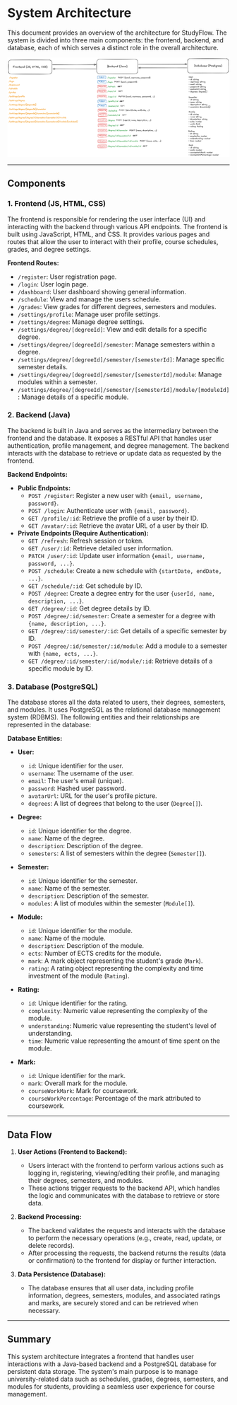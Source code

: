 # System Architecture

This document provides an overview of the architecture for StudyFlow. The system is divided into three main components: the frontend, backend, and database, each of which serves a distinct role in the overall architecture.

![architecture](/docs/assets/architecture.png)

---

## Components

### 1. **Frontend (JS, HTML, CSS)**

The frontend is responsible for rendering the user interface (UI) and interacting with the backend through various API endpoints. The frontend is built using JavaScript, HTML, and CSS. It provides various pages and routes that allow the user to interact with their profile, course schedules, grades, and degree settings.

**Frontend Routes:**

- `/register`: User registration page.
- `/login`: User login page.
- `/dashboard`: User dashboard showing general information.
- `/schedule`: View and manage the users schedule.
- `/grades`: View grades for different degrees, semesters and modules.
- `/settings/profile`: Manage user profile settings.
- `/settings/degree`: Manage degree settings.
- `/settings/degree/[degreeId]`: View and edit details for a specific degree.
- `/settings/degree/[degreeId]/semester`: Manage semesters within a degree.
- `/settings/degree/[degreeId]/semester/[semesterId]`: Manage specific semester details.
- `/settings/degree/[degreeId]/semester/[semesterId]/module`: Manage modules within a semester.
- `/settings/degree/[degreeId]/semester/[semesterId]/module/[moduleId]`: Manage details of a specific module.

### 2. **Backend (Java)**

The backend is built in Java and serves as the intermediary between the frontend and the database. It exposes a RESTful API that handles user authentication, profile management, and degree management. The backend interacts with the database to retrieve or update data as requested by the frontend.

**Backend Endpoints:**

- **Public Endpoints:**
  - `POST /register`: Register a new user with `{email, username, password}`.
  - `POST /login`: Authenticate user with `{email, password}`.
  - `GET /profile/:id`: Retrieve the profile of a user by their ID.
  - `GET /avatar/:id`: Retrieve the avatar URL of a user by their ID.
- **Private Endpoints (Require Authentication):**
  - `GET /refresh`: Refresh session or token.
  - `GET /user/:id`: Retrieve detailed user information.
  - `PATCH /user/:id`: Update user information `{email, username, password, ...}`.
  - `POST /schedule`: Create a new schedule with `{startDate, endDate, ...}`.
  - `GET /schedule/:id`: Get schedule by ID.
  - `POST /degree`: Create a degree entry for the user `{userId, name, description, ...}`.
  - `GET /degree/:id`: Get degree details by ID.
  - `POST /degree/:id/semester`: Create a semester for a degree with `{name, description, ...}`.
  - `GET /degree/:id/semester/:id`: Get details of a specific semester by ID.
  - `POST /degree/:id/semester/:id/module`: Add a module to a semester with `{name, ects, ...}`.
  - `GET /degree/:id/semester/:id/module/:id`: Retrieve details of a specific module by ID.

### 3. **Database (PostgreSQL)**

The database stores all the data related to users, their degrees, semesters, and modules. It uses PostgreSQL as the relational database management system (RDBMS). The following entities and their relationships are represented in the database:

**Database Entities:**

- **User:**

  - `id`: Unique identifier for the user.
  - `username`: The username of the user.
  - `email`: The user's email (unique).
  - `password`: Hashed user password.
  - `avatarUrl`: URL for the user's profile picture.
  - `degrees`: A list of degrees that belong to the user (`Degree[]`).

- **Degree:**

  - `id`: Unique identifier for the degree.
  - `name`: Name of the degree.
  - `description`: Description of the degree.
  - `semesters`: A list of semesters within the degree (`Semester[]`).

- **Semester:**

  - `id`: Unique identifier for the semester.
  - `name`: Name of the semester.
  - `description`: Description of the semester.
  - `modules`: A list of modules within the semester (`Module[]`).

- **Module:**

  - `id`: Unique identifier for the module.
  - `name`: Name of the module.
  - `description`: Description of the module.
  - `ects`: Number of ECTS credits for the module.
  - `mark`: A mark object representing the student's grade (`Mark`).
  - `rating`: A rating object representing the complexity and time investment of the module (`Rating`).

- **Rating:**

  - `id`: Unique identifier for the rating.
  - `complexity`: Numeric value representing the complexity of the module.
  - `understanding`: Numeric value representing the student's level of understanding.
  - `time`: Numeric value representing the amount of time spent on the module.

- **Mark:**
  - `id`: Unique identifier for the mark.
  - `mark`: Overall mark for the module.
  - `courseWorkMark`: Mark for coursework.
  - `courseWorkPercentage`: Percentage of the mark attributed to coursework.

---

## Data Flow

1. **User Actions (Frontend to Backend):**

   - Users interact with the frontend to perform various actions such as logging in, registering, viewing/editing their profile, and managing their degrees, semesters, and modules.
   - These actions trigger requests to the backend API, which handles the logic and communicates with the database to retrieve or store data.

2. **Backend Processing:**

   - The backend validates the requests and interacts with the database to perform the necessary operations (e.g., create, read, update, or delete records).
   - After processing the requests, the backend returns the results (data or confirmation) to the frontend for display or further interaction.

3. **Data Persistence (Database):**
   - The database ensures that all user data, including profile information, degrees, semesters, modules, and associated ratings and marks, are securely stored and can be retrieved when necessary.

---

## Summary

This system architecture integrates a frontend that handles user interactions with a Java-based backend and a PostgreSQL database for persistent data storage. The system's main purpose is to manage university-related data such as schedules, grades, degrees, semesters, and modules for students, providing a seamless user experience for course management.
